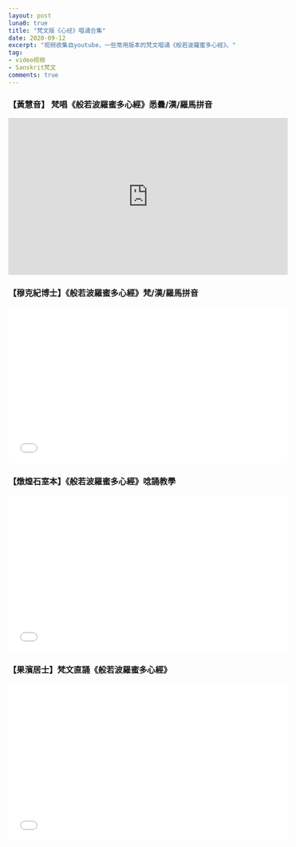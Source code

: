 ```yaml
---
layout: post
luna0: true
title: "梵文版《心经》唱诵合集"
date: 2020-09-12
excerpt: "视频收集自youtube，一些常用版本的梵文唱诵《般若波羅蜜多心經》。"
tag:
- video视频
- Sanskrit梵文
comments: true
---
```

### 【黃慧音】 梵唱《般若波羅蜜多心經》悉曇/漢/羅馬拼音

<iframe width="560" height="315" src="https://youtu.be/W48DX9V6MTc" frameborder="0"> </iframe>

### 【穆克紀博士】《般若波羅蜜多心經》梵/漢/羅馬拼音

<iframe width="560" height="315" src="//www.youtube.com/embed/45Oit2yKor8" frameborder="0"> </iframe>

### 【燉煌石室本】《般若波羅蜜多心經》唸誦教學

<iframe width="560" height="315" src="//www.youtube.com/embed/C7qgHR7p4g0" frameborder="0"> </iframe>

### 【果濱居士】梵文直誦《般若波羅蜜多心經》

<iframe width="560" height="315" src="//www.youtube.com/embed/5EoB9lEojUA" frameborder="0"> </iframe>

